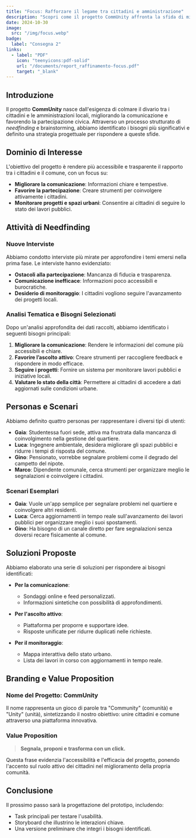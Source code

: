```yaml
---
title: "Focus: Rafforzare il legame tra cittadini e amministrazione"
description: "Scopri come il progetto CommUnity affronta la sfida di migliorare la comunicazione e la partecipazione civica attraverso un'innovativa fase di needfinding e design thinking."
date: 2024-10-30
image:
  src: "/img/focus.webp"
badge:
  label: "Consegna 2"
links:
  - label: "PDF"
    icon: "teenyicons:pdf-solid"
    url: "/documents/report_raffinamento-focus.pdf"
    target: "_blank"
---
```


## Introduzione

Il progetto **CommUnity** nasce dall'esigenza di colmare il divario tra i cittadini e le amministrazioni locali, migliorando la comunicazione e favorendo la partecipazione civica. Attraverso un processo strutturato di *needfinding* e brainstorming, abbiamo identificato i bisogni più significativi e definito una strategia progettuale per rispondere a queste sfide.

## Dominio di Interesse

L'obiettivo del progetto è rendere più accessibile e trasparente il rapporto tra i cittadini e il comune, con un focus su:

- **Migliorare la comunicazione**: Informazioni chiare e tempestive.
- **Favorire la partecipazione**: Creare strumenti per coinvolgere attivamente i cittadini.
- **Monitorare progetti e spazi urbani**: Consentire ai cittadini di seguire lo stato dei lavori pubblici.

## Attività di Needfinding

### Nuove Interviste

Abbiamo condotto interviste più mirate per approfondire i temi emersi nella prima fase. Le interviste hanno evidenziato:

- **Ostacoli alla partecipazione**: Mancanza di fiducia e trasparenza.
- **Comunicazione inefficace**: Informazioni poco accessibili e burocratiche.
- **Desiderio di monitoraggio**: I cittadini vogliono seguire l'avanzamento dei progetti locali.

### Analisi Tematica e Bisogni Selezionati

Dopo un'analisi approfondita dei dati raccolti, abbiamo identificato i seguenti bisogni principali:

1. **Migliorare la comunicazione**: Rendere le informazioni del comune più accessibili e chiare.
2. **Favorire l’ascolto attivo**: Creare strumenti per raccogliere feedback e rispondere in modo efficace.
3. **Seguire i progetti**: Fornire un sistema per monitorare lavori pubblici e iniziative locali.
4. **Valutare lo stato della città**: Permettere ai cittadini di accedere a dati aggiornati sulle condizioni urbane.

## Personas e Scenari

Abbiamo definito quattro personas per rappresentare i diversi tipi di utenti:

- **Gaia**: Studentessa fuori sede, attiva ma frustrata dalla mancanza di coinvolgimento nella gestione del quartiere.
- **Luca**: Ingegnere ambientale, desidera migliorare gli spazi pubblici e ridurre i tempi di risposta del comune.
- **Gino**: Pensionato, vorrebbe segnalare problemi come il degrado del campetto del nipote.
- **Marco**: Dipendente comunale, cerca strumenti per organizzare meglio le segnalazioni e coinvolgere i cittadini.

### Scenari Esemplari

- **Gaia**: Vuole un'app semplice per segnalare problemi nel quartiere e coinvolgere altri residenti.
- **Luca**: Cerca aggiornamenti in tempo reale sull'avanzamento dei lavori pubblici per organizzare meglio i suoi spostamenti.
- **Gino**: Ha bisogno di un canale diretto per fare segnalazioni senza doversi recare fisicamente al comune.

## Soluzioni Proposte

Abbiamo elaborato una serie di soluzioni per rispondere ai bisogni identificati:

- **Per la comunicazione**:
  - Sondaggi online e feed personalizzati.
  - Informazioni sintetiche con possibilità di approfondimenti.

- **Per l'ascolto attivo**:
  - Piattaforma per proporre e supportare idee.
  - Risposte unificate per ridurre duplicati nelle richieste.

- **Per il monitoraggio**:
  - Mappa interattiva dello stato urbano.
  - Lista dei lavori in corso con aggiornamenti in tempo reale.

## Branding e Value Proposition

### Nome del Progetto: **CommUnity**

Il nome rappresenta un gioco di parole tra "Community" (comunità) e "Unity" (unità), sintetizzando il nostro obiettivo: unire cittadini e comune attraverso una piattaforma innovativa.

### Value Proposition

> **Segnala, proponi e trasforma con un click.**

Questa frase evidenzia l'accessibilità e l'efficacia del progetto, ponendo l'accento sul ruolo attivo dei cittadini nel miglioramento della propria comunità.

## Conclusione

Il prossimo passo sarà la progettazione del prototipo, includendo:

- Task principali per testare l'usabilità.
- Storyboard che illustrino le interazioni chiave.
- Una versione preliminare che integri i bisogni identificati.
